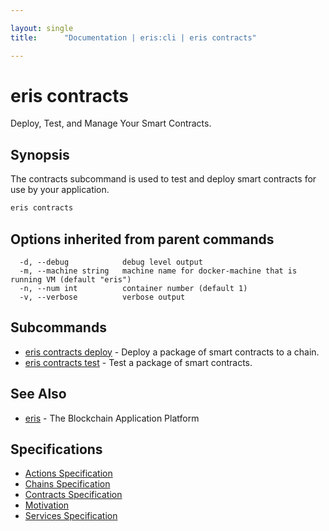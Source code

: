 ```yaml
---

layout: single
title:      "Documentation | eris:cli | eris contracts"

---
```


# eris contracts

Deploy, Test, and Manage Your Smart Contracts.

## Synopsis

The contracts subcommand is used to test and deploy
smart contracts for use by your application.

```bash
eris contracts
```

## Options inherited from parent commands

```
  -d, --debug            debug level output
  -m, --machine string   machine name for docker-machine that is running VM (default "eris")
  -n, --num int          container number (default 1)
  -v, --verbose          verbose output
```

## Subcommands

* [eris contracts deploy](/docs/documentation/cli/0.11.0/eris_contracts_deploy/)	 - Deploy a package of smart contracts to a chain.
* [eris contracts test](/docs/documentation/cli/0.11.0/eris_contracts_test/)	 - Test a package of smart contracts.

## See Also

* [eris](/docs/documentation/cli/0.11.0/eris/)	 - The Blockchain Application Platform

## Specifications

* [Actions Specification](/docs/documentation/cli/0.11.0/actions_specification/)
* [Chains Specification](/docs/documentation/cli/0.11.0/chains_specification/)
* [Contracts Specification](/docs/documentation/cli/0.11.0/contracts_specification/)
* [Motivation](/docs/documentation/cli/0.11.0/motivation/)
* [Services Specification](/docs/documentation/cli/0.11.0/services_specification/)

